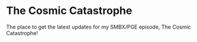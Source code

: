 The Cosmic Catastrophe
==================

The place to get the latest updates for my SMBX/PGE episode, The Cosmic Catastrophe!
